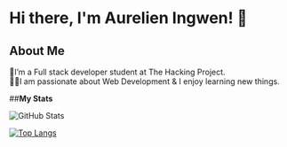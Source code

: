 # **Hi there, I'm Aurelien Ingwen! :wave:**


## **About Me**

🌱I’m a Full stack developer student at The Hacking Project.  
👨‍💻I am passionate about Web Development & I enjoy learning new things.

##**My Stats**

![GitHub Stats](https://github-readme-stats.vercel.app/api?username=Aurelien1997&theme=radical)

[![Top Langs](https://github-readme-stats.vercel.app/api/top-langs/?username=Aurelien1997&layout=compact)](https://github.com/Aurelien1997/github-readme-stats)
